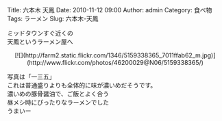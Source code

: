 Title: 六本木 天鳳
Date: 2010-11-12 09:00
Author: admin
Category: 食べ物
Tags: ラーメン
Slug: 六本木-天鳳

ミッドタウンすぐ近くの  
天鳳というラーメン屋へ

<p>
<center>
[![](http://farm2.static.flickr.com/1346/5159338365_7011ffab62_m.jpg)](http://www.flickr.com/photos/46200029@N06/5159338365/)

</center>
  
写真は「一三五」  
これは普通盛りよりも全体的に味が濃いめだそうです。  
濃いめの豚骨醤油で、ご飯とよく合う  
昼メシ時にぴったりなラーメンでした  
うまいー

</p>

